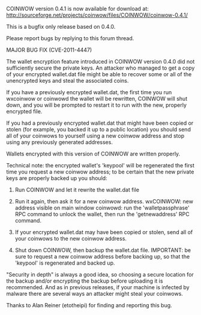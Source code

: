 COINWOW version 0.4.1 is now available for download at:
http://sourceforge.net/projects/coinwow/files/COINWOW/coinwow-0.4.1/

This is a bugfix only release based on 0.4.0.

Please report bugs by replying to this forum thread.

MAJOR BUG FIX  (CVE-2011-4447)

The wallet encryption feature introduced in COINWOW version 0.4.0 did not sufficiently secure the private keys. An attacker who
managed to get a copy of your encrypted wallet.dat file might be able to recover some or all of the unencrypted keys and steal the
associated coins.

If you have a previously encrypted wallet.dat, the first time you run wxcoinwow or coinwowd the wallet will be rewritten, COINWOW will
shut down, and you will be prompted to restart it to run with the new, properly encrypted file.

If you had a previously encrypted wallet.dat that might have been copied or stolen (for example, you backed it up to a public
location) you should send all of your coinwows to yourself using a new coinwow address and stop using any previously generated addresses.

Wallets encrypted with this version of COINWOW are written properly.

Technical note: the encrypted wallet's 'keypool' will be regenerated the first time you request a new coinwow address; to be certain that the
new private keys are properly backed up you should:

1. Run COINWOW and let it rewrite the wallet.dat file

2. Run it again, then ask it for a new coinwow address.
wxCOINWOW: new address visible on main window
coinwowd: run the 'walletpassphrase' RPC command to unlock the wallet,  then run the 'getnewaddress' RPC command.

3. If your encrypted wallet.dat may have been copied or stolen, send all of your coinwows to the new coinwow address.

4. Shut down COINWOW, then backup the wallet.dat file.
IMPORTANT: be sure to request a new coinwow address before backing up, so that the 'keypool' is regenerated and backed up.

"Security in depth" is always a good idea, so choosing a secure location for the backup and/or encrypting the backup before uploading it is recommended. And as in previous releases, if your machine is infected by malware there are several ways an attacker might steal your coinwows.

Thanks to Alan Reiner (etotheipi) for finding and reporting this bug.
